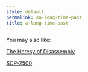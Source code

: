 ```yaml
---
style: default
permalink: Xa-long-time-past
title: a-long-time-past
---
```

You may also like:

[The Heresy of Disassembly](http://scp-wiki.net/the-heresy-of-disassembly)

[SCP-2500](http://scp-wiki.net/scp-2500)

